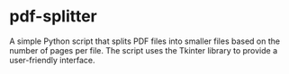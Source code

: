# pdf-splitter
A simple Python script that splits PDF files into smaller files based on the number of pages per file. The script uses the Tkinter library to provide a user-friendly interface.
